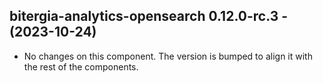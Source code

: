   ## bitergia-analytics-opensearch 0.12.0-rc.3 - (2023-10-24)
  
  * No changes on this component. The version is bumped to align it
    with the rest of the components.
